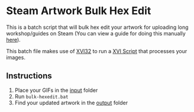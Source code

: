 # Steam Artwork Bulk Hex Edit

This is a batch script that will bulk hex edit your artwork for uploading long workshop/guides on Steam (You can view a guide for doing this manually [here](https://steamcommunity.com/sharedfiles/filedetails/?id=2174159512)).

This batch file makes use of [XVI32](http://www.chmaas.handshake.de/delphi/freeware/xvi32/xvi32.htm) to run a [XVI Script](xvi32\artwork-bulk-hex-edit.xsc) that processes your images.

## Instructions

1. Place your GIFs in the [input](/input) folder
2. Run `bulk-hexedit.bat`
3. Find your updated artwork in the [output](/output) folder
